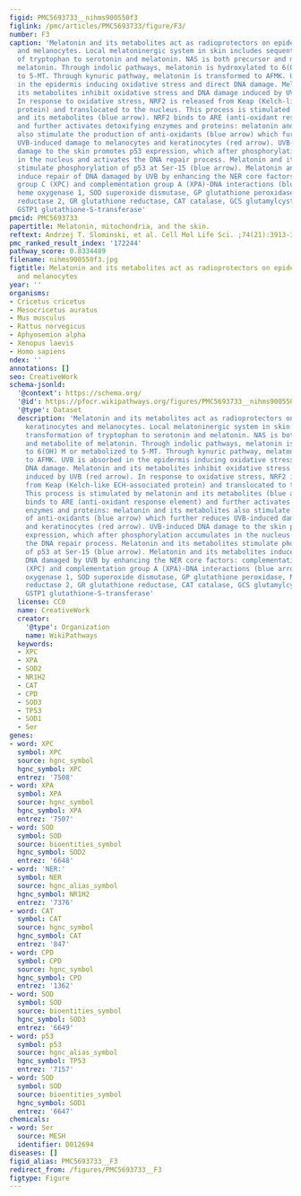 ```yaml
---
figid: PMC5693733__nihms900550f3
figlink: /pmc/articles/PMC5693733/figure/F3/
number: F3
caption: 'Melatonin and its metabolites act as radioprotectors on epidermal keratinocytes
  and melanocytes. Local melatoninergic system in skin includes sequential transformation
  of tryptophan to serotonin and melatonin. NAS is both precursor and metabolite of
  melatonin. Through indolic pathways, melatonin is hydroxylated to 6(OH) M or metabolized
  to 5-MT. Through kynuric pathway, melatonin is transformed to AFMK. UVB is absorbed
  in the epidermis inducing oxidative stress and direct DNA damage. Melatonin and
  its metabolites inhibit oxidative stress and DNA damage induced by UVB (red arrow).
  In response to oxidative stress, NRF2 is released from Keap (Kelch-like ECH-associated
  protein) and translocated to the nucleus. This process is stimulated by melatonin
  and its metabolites (blue arrow). NRF2 binds to ARE (anti-oxidant response element)
  and further activates detoxifying enzymes and proteins: melatonin and its metabolites
  also stimulate the production of anti-oxidants (blue arrow) which further reduces
  UVB-induced damage to melanocytes and keratinocytes (red arrow). UVB-induced DNA
  damage to the skin promotes p53 expression, which after phosphorylation accumulates
  in the nucleus and activates the DNA repair process. Melatonin and its metabolites
  stimulate phosphorylation of p53 at Ser-15 (blue arrow). Melatonin and its metabolites
  induce repair of DNA damaged by UVB by enhancing the NER core factors: complementation
  group C (XPC) and complementation group A (XPA)-DNA interactions (blue arrow). HO-1
  heme oxygenase 1, SOD superoxide dismutase, GP glutathione peroxidase, NQO2 quinone
  reductase 2, GR glutathione reductase, CAT catalase, GCS glutamylcysteine synthetase,
  GSTP1 glutathione-S-transferase'
pmcid: PMC5693733
papertitle: Melatonin, mitochondria, and the skin.
reftext: Andrzej T. Slominski, et al. Cell Mol Life Sci. ;74(21):3913-3925.
pmc_ranked_result_index: '172244'
pathway_score: 0.8334489
filename: nihms900550f3.jpg
figtitle: Melatonin and its metabolites act as radioprotectors on epidermal keratinocytes
  and melanocytes
year: ''
organisms:
- Cricetus cricetus
- Mesocricetus auratus
- Mus musculus
- Rattus norvegicus
- Aphyosemion alpha
- Xenopus laevis
- Homo sapiens
ndex: ''
annotations: []
seo: CreativeWork
schema-jsonld:
  '@context': https://schema.org/
  '@id': https://pfocr.wikipathways.org/figures/PMC5693733__nihms900550f3.html
  '@type': Dataset
  description: 'Melatonin and its metabolites act as radioprotectors on epidermal
    keratinocytes and melanocytes. Local melatoninergic system in skin includes sequential
    transformation of tryptophan to serotonin and melatonin. NAS is both precursor
    and metabolite of melatonin. Through indolic pathways, melatonin is hydroxylated
    to 6(OH) M or metabolized to 5-MT. Through kynuric pathway, melatonin is transformed
    to AFMK. UVB is absorbed in the epidermis inducing oxidative stress and direct
    DNA damage. Melatonin and its metabolites inhibit oxidative stress and DNA damage
    induced by UVB (red arrow). In response to oxidative stress, NRF2 is released
    from Keap (Kelch-like ECH-associated protein) and translocated to the nucleus.
    This process is stimulated by melatonin and its metabolites (blue arrow). NRF2
    binds to ARE (anti-oxidant response element) and further activates detoxifying
    enzymes and proteins: melatonin and its metabolites also stimulate the production
    of anti-oxidants (blue arrow) which further reduces UVB-induced damage to melanocytes
    and keratinocytes (red arrow). UVB-induced DNA damage to the skin promotes p53
    expression, which after phosphorylation accumulates in the nucleus and activates
    the DNA repair process. Melatonin and its metabolites stimulate phosphorylation
    of p53 at Ser-15 (blue arrow). Melatonin and its metabolites induce repair of
    DNA damaged by UVB by enhancing the NER core factors: complementation group C
    (XPC) and complementation group A (XPA)-DNA interactions (blue arrow). HO-1 heme
    oxygenase 1, SOD superoxide dismutase, GP glutathione peroxidase, NQO2 quinone
    reductase 2, GR glutathione reductase, CAT catalase, GCS glutamylcysteine synthetase,
    GSTP1 glutathione-S-transferase'
  license: CC0
  name: CreativeWork
  creator:
    '@type': Organization
    name: WikiPathways
  keywords:
  - XPC
  - XPA
  - SOD2
  - NR1H2
  - CAT
  - CPD
  - SOD3
  - TP53
  - SOD1
  - Ser
genes:
- word: XPC
  symbol: XPC
  source: hgnc_symbol
  hgnc_symbol: XPC
  entrez: '7508'
- word: XPA
  symbol: XPA
  source: hgnc_symbol
  hgnc_symbol: XPA
  entrez: '7507'
- word: SOD
  symbol: SOD
  source: bioentities_symbol
  hgnc_symbol: SOD2
  entrez: '6648'
- word: 'NER:'
  symbol: NER
  source: hgnc_alias_symbol
  hgnc_symbol: NR1H2
  entrez: '7376'
- word: CAT
  symbol: CAT
  source: hgnc_symbol
  hgnc_symbol: CAT
  entrez: '847'
- word: CPD
  symbol: CPD
  source: hgnc_symbol
  hgnc_symbol: CPD
  entrez: '1362'
- word: SOD
  symbol: SOD
  source: bioentities_symbol
  hgnc_symbol: SOD3
  entrez: '6649'
- word: p53
  symbol: p53
  source: hgnc_alias_symbol
  hgnc_symbol: TP53
  entrez: '7157'
- word: SOD
  symbol: SOD
  source: bioentities_symbol
  hgnc_symbol: SOD1
  entrez: '6647'
chemicals:
- word: Ser
  source: MESH
  identifier: D012694
diseases: []
figid_alias: PMC5693733__F3
redirect_from: /figures/PMC5693733__F3
figtype: Figure
---
```

